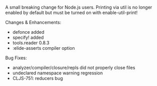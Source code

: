 
A small breaking change for Node.js users. Printing via util is no longer enabled by default but must be turned on with enable-util-print!

Changes & Enhancements:

* defonce added
* specify! added
* tools.reader 0.8.3
* :elide-asserts compiler option

Bug Fixes:

* analyzer/compiler/closure/repls did not properly close files
* undeclared namespace warning regression
* CLJS-751: reducers bug